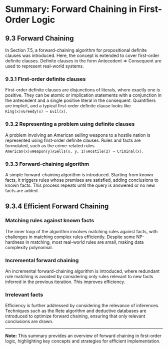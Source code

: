 # Summary: Forward Chaining in First-Order Logic

## 9.3 Forward Chaining

In Section 7.5, a forward-chaining algorithm for propositional definite clauses was introduced. Here, the concept is extended to cover first-order definite clauses. Definite clauses in the form Antecedent ⇒ Consequent are used to represent real-world systems.

### 9.3.1 First-order definite clauses

First-order definite clauses are disjunctions of literals, where exactly one is positive. They can be atomic or implication statements with a conjunction in the antecedent and a single positive literal in the consequent. Quantifiers are implicit, and a typical first-order definite clause looks like `King(x)∧Greedy(x) ⇒ Evil(x)`.

### 9.3.2 Representing a problem using definite clauses

A problem involving an American selling weapons to a hostile nation is represented using first-order definite clauses. Rules and facts are formulated, such as the crime-related rules `American(x)∧Weapon(y)∧Sells(x, y, z)∧Hostile(z) ⇒ Criminal(x)`.

### 9.3.3 Forward-chaining algorithm

A simple forward-chaining algorithm is introduced. Starting from known facts, it triggers rules whose premises are satisfied, adding conclusions to known facts. This process repeats until the query is answered or no new facts are added.

## 9.3.4 Efficient Forward Chaining

### Matching rules against known facts

The inner loop of the algorithm involves matching rules against facts, with challenges in matching complex rules efficiently. Despite some NP-hardness in matching, most real-world rules are small, making data complexity polynomial.

### Incremental forward chaining

An incremental forward-chaining algorithm is introduced, where redundant rule matching is avoided by considering only rules relevant to new facts inferred in the previous iteration. This improves efficiency.

### Irrelevant facts

Efficiency is further addressed by considering the relevance of inferences. Techniques such as the Rete algorithm and deductive databases are introduced to optimize forward chaining, ensuring that only relevant conclusions are drawn.

---

**Note:** This summary provides an overview of forward chaining in first-order logic, highlighting key concepts and strategies for efficient implementation.
